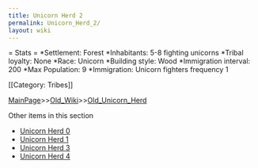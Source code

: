 ```yaml
---
title: Unicorn Herd 2
permalink: Unicorn_Herd_2/
layout: wiki
---
```

= Stats =
*Settlement: Forest
*Inhabitants:  5-8 fighting unicorns
*Tribal loyalty: None 
*Race: Unicorn
*Building style: Wood 
*Immigration interval: 200
*Max Population: 9 
*Immigration: Unicorn fighters frequency 1  

[[Category: Tribes]]

[MainPage](/keeperrl_wiki/ "wikilink")>>[Old_Wiki](/keeperrl_wiki/Old_Wiki "wikilink")>>[Old_Unicorn_Herd](/keeperrl_wiki/Old_Unicorn_Herd "wikilink")

Other items in this section
-    [Unicorn Herd 0](/keeperrl_wiki/Unicorn_Herd_0 "wikilink")
-    [Unicorn Herd 1](/keeperrl_wiki/Unicorn_Herd_1 "wikilink")
-    [Unicorn Herd 3](/keeperrl_wiki/Unicorn_Herd_3 "wikilink")
-    [Unicorn Herd 4](/keeperrl_wiki/Unicorn_Herd_4 "wikilink")
